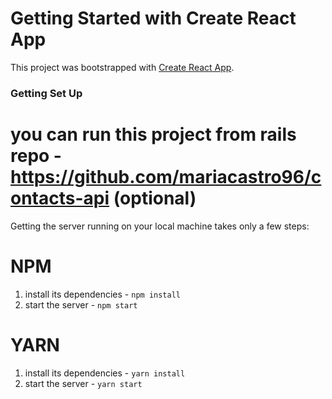 # Getting Started with Create React App

This project was bootstrapped with [Create React App](https://github.com/facebook/create-react-app).

### Getting Set Up

# you can run this project from rails repo - https://github.com/mariacastro96/contacts-api (optional)

Getting the server running on your local machine takes only a few steps:

# NPM

1. install its dependencies - `npm install`
2. start the server - `npm start`

# YARN

1. install its dependencies - `yarn install`
2. start the server - `yarn start`
